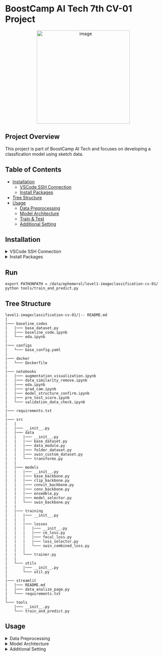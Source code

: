 # BoostCamp AI Tech 7th CV-01 Project

<p align="center">
  <img src="https://github.com/user-attachments/assets/301a97b9-2caf-4ae2-a895-17ee0b1a5711" alt="image" width="300"/>
</p>

## Project Overview
This project is part of BoostCamp AI Tech and focuses on developing a classfication model using sketch data.

## Table of Contents
- [Installation](#installation)
  - [VSCode SSH Connection](#vscode-ssh-connection)
  - [Install Packages](#install-packages)
- [Tree Structure](#tree-structure)
- [Usage](#usage)
  - [Data Preprocessing](#data-preprocessing)
  - [Model Architecture](#model-architecture)
  - [Train & Test](#train--test)
  - [Additional Setting](#additional-setting)

## Installation

<details>
  <summary id="vscode-ssh-connection">VSCode SSH Connection</summary>

#### 1. Run OpenVPN 

#### 2. Add New SSH Host

  - Press `Ctrl+Shift+P` on VSCode to open the command palette
  - Select `Remote-SSH: Add New SSH Host`.  

  - Enter the information like below:  
      ```bash
      ssh -p 31678 root@10.28.224.95
      ```
    
  - Add Identity Line (path to your SSH config file) in configuration file
      ```bash
      Host {IP}
      HostName {IP}
      Port {Port}
      User root
      IdentityFile C:\Users\HOME\Downloads\{pem파일}.pem
      ```

#### 3. RUN New SSH

  - Click the right arrow button on the SSH setting tab to connect.

</details>

<details>
  <summary id="install-packages">Install Packages</summary>
    
  - After connecting to the server, follow these steps to install the required packages:
      ```bash
      # Update and install necessary packages
      apt-get update -y && apt-get upgrade -y && \
      apt-get install -y libgl1-mesa-glx libglib2.0-0 wget git curl tmux sudo
      
      # Clone the project repository
      git clone https://github.com/boostcampaitech7/level1-imageclassification-cv-01.git
      cd level1-imageclassification-cv-01

      # Prepare the data
      tar -zxvf data.tar.gz && rm data.tar.gz

      # Install Python dependencies
      pip install -r requirements.txt
      ```

</details>

## Run

```
export PATHONPATH = /data/ephemeral/level1-imageclassification-cv-01/
python tools/train_and_predict.py
```

## Tree Structure

```
level1-imageclassification-cv-01/|-- README.md
|
|─── baseline_codes
|   |─── base_dataset.py
|   |─── baseline_code.ipynb
|   └─── eda.ipynb
|
|─── configs
|   └─── base_config.yaml
|
|─── docker
|   └─── Dockerfile
|
|─── notebooks
|   |─── augmentation_visualization.ipynb
|   |─── data_similarity_remove.ipynb
|   |─── eda.ipynb
|   |─── grad_cam.ipynb
|   |─── model_structure_confirm.ipynb
|   |─── pre_test_score.ipynb
|   └─── validation_data_check.ipynb
|
|─── requirements.txt
|
|─── src
|   |
|   |─── __init__.py
|   |─── data
|   |   |─── __init__.py
|   |   |─── base_dataset.py
|   |   |─── data_module.py
|   |   |─── folder_dataset.py
|   |   |─── swin_custom_dataset.py
|   |   └─── transforms.py
|   |
|   |─── models
|   |   |─── __init__.py
|   |   |─── base_backbone.py
|   |   |─── clip_backbone.py
|   |   |─── cnnvit_backbone.py
|   |   |─── conv_backbone.py
|   |   |─── ensemble.py
|   |   |─── model_selector.py
|   |   └─── swin_backbone.py
|   |
|   |─── training
|   |   |─── __init__.py
|   |   |
|   |   |─── losses
|   |   |   |─── __init__.py
|   |   |   |─── ce_loss.py
|   |   |   |─── focal_loss.py
|   |   |   |─── loss_selector.py
|   |   |   └─── swin_combined_loss.py
|   |   |
|   |   └─── trainer.py
|   |
|   └─── utils
|       |─── __init__.py
|       └─── util.py
|
|─── streamlit
|   |─── README.md
|   |─── data_analize_page.py
|   └─── requirements.txt
|
└─── tools
    |─── __init__.py
    └─── train_and_predict.py
```

## Usage
<details> 
  <summary id="data-preprocessing">Data Preprocessing</summary> 

- #### Data Augmentation using OpenCV

  **Augmentation methods that cannot be handled by `[Torchvision.transforms](https://pytorch.org/vision/0.9/transforms.html)' or '[Albumentations.Transforms](https://albumentations.ai/docs/getting_started/transforms_and_targets/)' are performed using OpenCV. The augmented data is then added to the data folder.** 

- #### Data Augmentation using Transform  
  **Modify the `TransformSelector` class in `src/data/transforms.py` as follows:** 
    
    ```python
    class TransformSelector:
        """
        Class for selecting the image transformation library.
        """
        def __init__(self, transform_type: str):
            # Ensure the transformation library is supported
            if transform_type in ["torchvision", "albumentations", "aug_test"]:
                self.transform_type = transform_type
            else:
                raise ValueError("Unknown transformation library specified.")

        def get_transform(self, is_train: bool):
            # Return the appropriate transform object based on the library
            if self.transform_type == 'torchvision':
                transform = TorchvisionTransform(is_train=is_train)
            elif self.transform_type == 'albumentations':
                transform = AlbumentationsTransform(is_train=is_train)
            elif self.transform_type == 'aug_test':
                transform = A_aug_test(is_train=is_train)
            
            return transform
    ```

</details> 
<details>
  <summary id="model-architecture">Model Architecture</summary> 
    
  - You can use pre-built models from the `timm` library or `torchvision`. To customize, you can create new models under the `src/models/` folder and modify them as needed. 
  </details> 


<details> 
  <summary id="additional-setting">Additional Setting</summary> 

  - Modify `configs/base_config.yaml` to adjust various training and model parameters: 

      ```yaml
      ######################
      # 실험 설정
      ######################
      use_wandb: True
      exp_name: resnext50_32x4d
      gpus: 0
      
      ######################
      # 모델 설정
      ######################
      model_type: timm
      model_name: resnext50_32x4d
      pretrained: True
      
      ######################
      # 데이터 설정
      ######################
      train_data_dir: ./data/train
      test_data_dir: ./data/test
      base_output_dir: ./result
      num_classes: 500
      data_name: base
      traindata_info_file: ./data/train.csv
      testdata_info_file: ./data/test.csv
      
      ######################
      # 학습 설정
      ######################
      epochs: 100
      learning_rate: 0.0001
      num_workers: 8
      cos_sch: 50
      early_stopping: 10
      warm_up: 10
      batch_size: 64
      weight_decay: 0.0
      loss: CE
      transform_name: albumentations
      optim: AdamW
      mixed_precision: True
      num_cnn_classes: 20
      
      ######################
      # 데이터 증강 설정
      ######################
      cutmix_mixup: mixup_cutmix
      cutmix_ratio: 0.2
      mixup_ratio: 0.2
      
      ######################
      # 교차 검증 및 기타 설정
      ######################
      n_splits: 5
      accumulate_grad_batches: 8
      sweep_mode: False
      use_kfold: True
      ```
      
</details>
